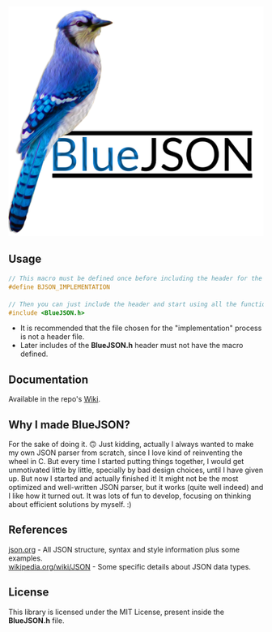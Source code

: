 <img src="logo.png" alt="logo" width="800"/>

## Usage

```c
// This macro must be defined once before including the header for the first time, to add all the definitions
#define BJSON_IMPLEMENTATION

// Then you can just include the header and start using all the functions
#include <BlueJSON.h>
```
* It is recommended that the file chosen for the "implementation" process is not a header file.
* Later includes of the **BlueJSON.h** header must not have the macro defined.

## Documentation

Available in the repo's [Wiki](https://github.com/mrbru12/BlueJSON/wiki).

## Why I made BlueJSON?

For the sake of doing it. 🙃 Just kidding, actually I always wanted to make my own JSON parser from scratch, since I love kind of reinventing the wheel in C. But every time I started putting things together, I would get unmotivated little by little, specially by bad design choices, until I have given up. But now I started and actually finished it! It might not be the most optimized and well-written JSON parser, but it works (quite well indeed) and I like how it turned out. It was lots of fun to develop, focusing on thinking about efficient solutions by myself. :)

## References
[json.org](https://www.json.org/json-en.html) - All JSON structure, syntax and style information plus some examples. \
[wikipedia.org/wiki/JSON](https://en.wikipedia.org/wiki/JSON) - Some specific details about JSON data types.

## License
This library is licensed under the MIT License, present inside the **BlueJSON.h** file.